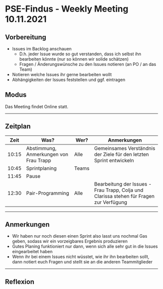 # PSE-Findus - Weekly Meeting 10.11.2021

## Vorbereitung

- Issues im Backlog anschauen 
	- D.h. jeder Issue wurde so gut verstanden, dass ich selbst ihn bearbeiten könnte (nur so können wir solide schätzen)
	- Fragen / Änderungswünsche zu den Issues notieren (an PO / an das Team)
- Notieren welche Issues ihr gerne bearbeiten wollt
- Abhängigkeiten der Issues feststellen und ggf. eintragen


## Modus

Das Meeting findet Online statt.

---

## Zeitplan

|Zeit   |Was?   |Wer?  | Anmerkungen |
|:-----:|-----|-----|------------|
| 10:15 | Abstimmung, Anmerkungen von Frau Trapp| Alle | Gemeinsames Verständnis der Ziele für den letzten Sprint entwickeln
| 10:45 | Sprintplaning | Teams  | 
| 11:45 | Pause |
| 12:30 | Pair-Programming | Alle | Bearbeitung der Issues - Frau Trapp, Colja und Clarissa stehen für Fragen zur Verfügung


---

## Anmerkungen

- Wir haben nur noch diesen einen Sprint also lasst uns nochmal Gas geben, sodass wir ein vorzeigbares Ergebnis produzieren
- Gutes Planing funktioniert nur dann, wenn sich alle sehr gut in die Issues eingearbeitet haben
- Wenn ihr bei einem Issues nicht wüsstet, wie ihr ihn bearbeiten sollt, dann notiert euch Fragen und stellt sie an die anderen Teammitglieder

---

## Reflexion
